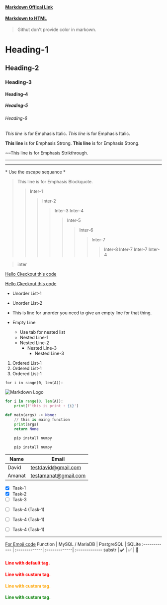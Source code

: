 <!-- Markdown offical links  -->
#### [Markdown Offical Link](https://www.markdownguide.org/)

#### [Markdown to HTML](https://markdowntohtml.com/)

> Githut don't provide color in markown.
<!-- HEADING -->
# Heading-1
## Heading-2
### Heading-3
#### Heading-4
##### Heading-5
###### Heading-6

<!-- EMPHASIS  -->

<!-- 1. Italic [ *Text* o/r _Text_ ] -->
*This line* is for Emphasis Italic.
_This line_ is for Emphasis Italic.

<!-- 2. Strong [ **Text** o/r __Text__ ] -->
**This line** is for Emphasis Strong.
__This line__ is for Emphasis Strong.

<!-- 3. Strikthrough [ ~~Text ] -->
~~This line is for Emphasis Strikthrough.

<!-- 4. Horizontal Line [ --- o/r ___ ] -->
---
___

<!-- 5. Comment charaters  -->
\* Use the escape sequance \*

<!-- 6. Blockquote [>, >>, >>>infinit number of>> interally] -->
> This line is for Emphasis Blockquote.
>> Inter-1
>>> Inter-2
>>>> Inter-3
>>>> Inter-4
>>>>> Inter-5
>>>>>> Inter-6
>>>>>>> Inter-7
>>>>>>>> Inter-8
>>>>>>> Inter-7
>>>>>> Inter-7
>>>>> Inter-4
<!-- Need to break line to stop iternal blockquote -->
> inter

<!-- 7. Links [Text](Links URL) -->
[Hello Ckeckout this code](https://www.google.com/)
    <!-- For title use "" at end for hover  -->
    
[Hello Ckeckout this code](https://www.google.com/ "Go to google")


<!-- Unorder List [ * Text ] -->
* Unorder List-1
* Unorder List-2
* This is line for unorder
you need to give an empty line for that thing.

* Empty Line
    * Use tab for nested list
    * Nested Line-1
    * Nested Line-2
        * Nested Line-3
            * Nested Line-3

<!-- Ordered List [ Integer. Text] -->
1. Ordered List-1
1. Ordered List-1
1. Ordered List-1

<!-- Inline Code Block [` Text `] -->
`for i in range(0, len(A)):`

<!-- Image  -->
![Markdown Logo](https://markdown-here.com/img/icon256.png)


<!-- Github Blocks -->

<!-- Code Block [```languageName Multiline code ```] -->
```python
for i in range(0, len(A)):
    print(f'this is print : {i}')

def main(args) -> None:
    // this is maing function
    print(args)
    return None
```

```bash
    pip install numpy
```

```cmd
    pip install numpy
```

<!-- Tables  -->
| Name | Email|
|-|-|
|David|testdavid@gmail.com|
|Amanat|testamanat@gmail.com|

<!-- Task List -->
* [x] Task-1
* [x] Task-2
* [ ] Task-3
- [ ] Task-4 (Task-1)
- [ ] Task-4 (Task-1)
- [ ] Task-4 (Task-1)


<!-- For Emoje [:emoji code:] -->
___
[For Emoji code](https://www.webfx.com/tools/emoji-cheat-sheet/)
Function | MySQL / MariaDB | PostgreSQL | SQLite
:------------ | :-------------| :-------------| :-------------
substr | :heavy_check_mark: |  :white_check_mark: | :bamboo:


<!-- To add COLOR -->
<!-- First Create Custom tag or default tag with styling-->

#### <p style="color:red"> Line with default tag. </p>

<style>
    r { color: Red }
    o { color: Orange }
    g { color: Green }
</style>
#### <r> Line with custom tag.</r>
#### <o> Line with custom tag.</o>
#### <g> Line with custom tag.</g>